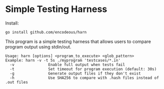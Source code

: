 # Simple Testing Harness

Install:

`go install github.com/encodeous/harn`

This program is a simple testing harness that allows users to compare program output using stdin/out.

```
Usage: harn [options] <program_to_execute> <glob_pattern>
Example: harn -v -t 5s ./myprogram 'testcases/*.in'
  -v               Enable full output when tests fail
  -t               Set timeout for program execution (default: 30s)
  -g               Generate output files if they don't exist
  -h               Use SHA256 to compare with .hash files instead of .out files
```